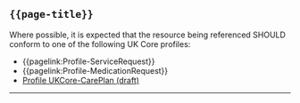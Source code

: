 ## <code>{{page-title}}</code>
	
Where possible, it is expected that the resource being referenced SHOULD conform to one of the following UK Core profiles:
- {{pagelink:Profile-ServiceRequest}}
- {{pagelink:Profile-MedicationRequest}}
- [Profile UKCore-CarePlan (draft)](https://simplifier.net/guide/UKCoreImplementationGuideAssetsinDevelopment/Home/ProfilesandExtensions/UKCore-CarePlan)

---
